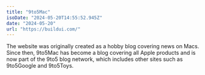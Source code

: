 ```yaml
---
title: "9to5Mac"
isoDate: "2024-05-20T14:55:52.945Z"
date: "2024-05-20"
url: "https://buildui.com/"
---
```


The website was originally created as a hobby blog covering news on Macs. Since then, 9to5Mac has become a blog covering all Apple products and is now part of the 9to5 blog network, which includes other sites such as 9to5Google and 9to5Toys.
